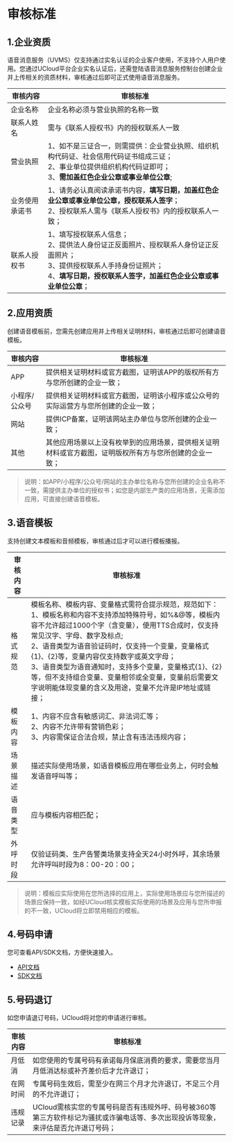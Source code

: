 <!--一下子提供一种思路，欢迎大家发挥 -->

# 审核标准
  

## 1.企业资质

语音消息服务（UVMS）仅支持通过实名认证的企业客户使用，不支持个人用户使用。您通过UCloud平台企业实名认证后，还需登陆语音消息服务控制台创建企业并上传相关的资质材料，审核通过后即可正式使用语音消息服务。

|审核内容|审核标准|
|------|-------|
|企业名称|企业名称必须与营业执照的名称一致|
|联系人姓名|需与《联系人授权书》内的授权联系人一致|
|营业执照|1、如不是三证合一，则需提供：企业营业执照、组织机构代码证、社会信用代码证书组成三证；<br>2、事业单位提供组织机构代码证即可；<br>3、**需加盖红色企业公章或事业单位公章**;|
|业务使用承诺书|1、请务必认真阅读承诺书内容，**填写日期，加盖红色企业公章或事业单位公章，授权联系人签字**；<br>2、授权联系人需与《联系人授权书》内的授权联系人一致；|
|联系人授权书|1、填写授权联系人信息；<br>2、提供法人身份证正反面照片、授权联系人身份证正反面照片；<br>3、提供授权联系人手持身份证照片；<br>4、**填写日期，授权联系人签字，加盖红色企业公章或事业单位公章**；|

## 2.应用资质

创建语音模板前，您需先创建应用并上传相关证明材料，审核通过后即可创建语音模板。

|审核内容|审核标准|
|------|-------|
|APP|提供相关证明材料或官方截图，证明该APP的版权所有方与您所创建的企业一致；|
|小程序/公众号|提供相关证明材料或官方截图，证明该小程序或公众号的实际运营方与您所创建的企业一致；|
|网站|提供ICP备案，证明该网站主办单位与您所创建的企业一致；|
|其他|其他应用场景以上没有枚举到的应用场景，提供相关证明材料或官方截图，证明版权所有方与您所创建的企业一致；|
>说明：如APP/小程序/公众号/网站的主办单位名称与您所创建的企业名称不一致，需提供主办单位的授权书；如您是内部生产类的应用场景，无需添加应用，可直接创建语音模板。

## 3.语音模板

支持创建文本模板和音频模板，审核通过后才可以进行模板播报。

|审核内容|审核标准|
|------|-------|
|格式规范|模板名称、模板内容、变量格式需符合提示规范，规范如下：<br>1、模板名称和内容不支持添加特殊符号，如%&@等，模板内容不允许超过1000个字（含变量），使用TTS合成时，仅支持常见汉字、字母、数字及标点;<br>2、语音类型为语音验证码时，仅支持一个变量，变量格式{1}、{2}等，变量内容仅支持数字或英文字母；<br>3、语音类型为语音通知时，支持多个变量，变量格式{1}、{2}等，但不支持组合变量、变量相邻或全变量，变量前后需要文字说明能体现变量的含义及用途，变量不允许是IP地址或链接；|
|模板内容|1、内容不应含有敏感词汇、非法词汇等；<br>2、内容不允许带有营销色彩；<br>3、内容需保证合法合规，禁止含有违法违规内容；|
|场景描述|描述实际使用场景，如语音模板应用在哪些业务上，何时会触发语音呼叫等；|
|语音类型|应与模板内容相匹配；|
|外呼时段|仅验证码类、生产告警类场景支持全天24小时外呼，其余场景允许呼叫时段为8：00-20：00；|
>说明：模板应实际使用在您所选择的应用上，实际使用场景应与您所描述的场景应保持一致，如经UCloud核实模板实际使用的场景及应用与您所申报的不一致，UCloud将立即禁用相应的模板。

## 4.号码申请

您可查看API/SDK文档，方便快速接入。

* [API文档](链接)
* [SDK文档](链接)


## 5.号码退订

如您申请退订号码，UCloud将对您的申请进行审核。

|审核内容|审核标准|
|------|-------|
|月低消|如您使用的专属号码有承诺每月保底消费的要求，需要您当月月低消达标或补齐差价后才允许退订；|
|在网时间|专属号码生效后，需至少在网三个月才允许退订，不足三个月的不允许退订；|
|违规记录|UCloud需核实您的专属号码是否有违规外呼、码号被360等第三方软件标记为骚扰或诈骗电话等、多次出现投诉等现象，来评估是否允许退订号码；|
